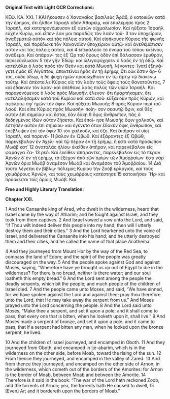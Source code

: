 **Original Text with Light OCR Corrections:**

ΚΕΦ. ΚΑ. ΧΧΙ.
1 ΚΑΙ ἤκουσεν ὁ Χαναναῖος βασιλεὺς Ἀράδ, ὁ κατοικῶν κατὰ
τὴν ἔρημον, ὅτι ἦλθεν Ἰσραὴλ ὁδὸν Ἀθαρείμ, καὶ ἐπολέμησε πρὸς
2 Ἰσραήλ, καὶ κατεπρονόμευσαν ἐξ αὐτῶν αἰχμαλωσίαν. Καὶ ηὔξατο
Ἰσραὴλ εὐχὴν Κυρίῳ, καὶ εἶπεν· ἐάν μοι παραδῷς τὸν λαὸν τοῦ-
3 τον ὑποχείριον, ἀναθεματιῶ αὐτὸν καὶ τὰς πόλεις αὐτοῦ. Καὶ
εἰσήκουσε Κύριος τῆς φωνῆς Ἰσραήλ, καὶ παρέδωκε τὸν Χαναναῖον
ὑποχείριον αὐτῷ· καὶ ἀνεθεμάτισεν αὐτὸν καὶ τὰς πόλεις αὐτοῦ, καὶ
4 ἐπεκάλεσε τὸ ὄνομα τοῦ τόπου ἐκείνου, ἀνάθεμα. Καὶ ἀπάραν-
τες ἐξ Ὠρ τοῦ ὄρους ὁδὸν ἐπὶ θάλασσαν ἐρυθράν, περιεκύκλωσαν
5 τὴν γῆν Ἐδώμ· καὶ ὠλιγοψύχησεν ὁ λαὸς ἐν τῇ ὁδῷ. Καὶ κατελάλει
ὁ λαὸς πρὸς τὸν Θεὸν καὶ κατὰ Μωυσῆ, λέγοντες· ἵνατί ἐξηγά-
γετε ἡμᾶς ἐξ Αἰγύπτου, ἀποκτεῖναι ἡμᾶς ἐν τῇ ἐρήμῳ; ὅτι οὐκ ἔστιν ἄρ-
6 τος, οὐδὲ ὕδωρ, ἡ δὲ ψυχὴ ἡμῶν προσώχθισεν ἐν τῷ ἄρτῳ τῷ διακένῳ
τούτῳ. Καὶ ἀπέστειλε Κύριος εἰς τὸν λαὸν τοὺς ὄφεις τοὺς θανατοῦντας,
7 καὶ ἔδακνον τὸν λαόν· καὶ ἀπέθανε λαὸς πολὺς τῶν υἱῶν Ἰσραήλ. Καὶ
παραγενόμενος ὁ λαὸς πρὸς Μωυσῆν, ἔλεγον· ὅτι ἡμαρτήκαμεν, ὅτι
κατελαλήσαμεν κατὰ τοῦ Κυρίου καὶ κατὰ σοῦ· εὔξαι οὖν πρὸς
Κύριον, καὶ ἀφελέτω ἀφ᾿ ἡμῶν τὸν ὄφιν. Καὶ ηὔξατο Μωυσῆς
8 πρὸς Κύριον περὶ τοῦ λαοῦ. Καὶ εἶπε Κύριος πρὸς Μωυσῆν· ποίη-
σον σεαυτῷ ὄφιν, καὶ θὲς αὐτὸν ἐπὶ σημείου· καὶ ἔσται, ἐὰν δάκῃ
9 ὄφις ἄνθρωπον, πᾶς ὁ δεδηγμένος ἰδὼν αὐτὸν ζήσεται. Καὶ ἐποί-
ησε Μωυσῆς ὄφιν χαλκοῦν, καὶ ἔστησεν αὐτὸν ἐπὶ σημείου· καὶ
ἐγένετο ὅταν ἔδακεν ὄφις ἄνθρωπον, καὶ ἐπέβλεψεν ἐπὶ τὸν ὄφιν
10 τὸν χαλκοῦν, καὶ ἔζη. Καὶ ἀπῆραν οἱ υἱοὶ Ἰσραήλ, καὶ παρενέ-
11 βαλον ἐν Ὠβώθ. Καὶ ἐξάραντες ἐξ Ὠβώθ, παρενέβαλον ἐν Ἀχελ-
γαὶ τῷ πέραν ἐν τῇ ἐρήμῳ, ἥ ἐστι κατὰ πρόσωπον Μωάβ κατ᾿
12 ἀνατολὰς ἡλίου· ἐκεῖθεν ἀπῆραν, καὶ παρενέβαλον εἰς φάραγγα Ζα-
13 ρέδ. Καὶ ἐκεῖθεν ἀπάραντες, παρενέβαλον εἰς τὸ πέραν Ἀρνὼν δ᾿
ἐν τῇ ἐρήμῳ, τὸ ἐξέχον ἀπὸ τῶν ὁρίων τῶν Ἀμοῤῥαίων· ἔστι
γὰρ Ἀρνὼν ὅρια Μωάβ ἀναμέσον Μωάβ καὶ ἀναμέσον τοῦ Ἀμοῤῥαίου.
14 Διὰ τοῦτο λέγεται ἐν βίβλῳ· πόλεμος Κυρίου τὴν Ζοὸβ
ἐρλόγισε, καὶ τοὺς χειμάῤῥους Ἀρνῶν, καὶ τοὺς χειμάῤῥους κατέστησε
15 κατοικῆσαι· Ἤρ· καὶ πρόσκειται τοῖς ὁρίοις Μωάβ. Καὶ

**Free and Highly Literary Translation:**

**Chapter XXI.**

1 And the Canaanite king of Arad,
who dwelt in the wilderness,
heard that Israel came by the way of Atharim;
and he fought against Israel,
and they took from them captives.
2 And Israel vowed a vow unto the Lord, and said,
“If Thou wilt indeed deliver this people into my hand,
then will I utterly destroy them and their cities.”
3 And the Lord hearkened unto the voice of Israel,
and delivered the Canaanite into his hand;
and he utterly destroyed them and their cities,
and he called the name of that place Anathema.

4 And they journeyed from Mount Hor
by the way of the Red Sea,
to compass the land of Edom;
and the spirit of the people was greatly discouraged on the way.
5 And the people spoke against God and against Moses, saying,
“Wherefore have ye brought us up out of Egypt
to die in the wilderness?
For there is no bread, neither is there water;
and our soul loatheth this empty bread.”
6 And the Lord sent among the people
the deadly serpents, which bit the people;
and much people of the children of Israel died.
7 And the people came unto Moses, and said,
“We have sinned, for we have spoken against the Lord and against thee;
pray thou therefore unto the Lord,
that He may take away the serpent from us.”
And Moses prayed unto the Lord concerning the people.
8 And the Lord said unto Moses,
“Make thee a serpent, and set it upon a pole;
and it shall come to pass,
that every one that is bitten,
when he looketh upon it, shall live.”
9 And Moses made a serpent of bronze,
and set it upon a pole;
and it came to pass,
that if a serpent had bitten any man,
when he looked upon the bronze serpent, he lived.

10 And the children of Israel journeyed,
and encamped in Oboth.
11 And they journeyed from Oboth,
and encamped in Ije-abarim,
which is in the wilderness on the other side,
before Moab, toward the rising of the sun.
12 From thence they journeyed,
and encamped in the valley of Zared.
13 And from thence they journeyed,
and encamped on the other side of Arnon,
in the wilderness,
which cometh out of the borders of the Amorites:
for Arnon is the border of Moab,
between Moab and between the Amorite.
14 Therefore is it said in the book:
“The war of the Lord hath reckoned Zoob,
and the torrents of Arnon;
yea, the torrents hath He caused to dwell,
15 [Even] Ar; and it bordereth upon the borders of Moab.”